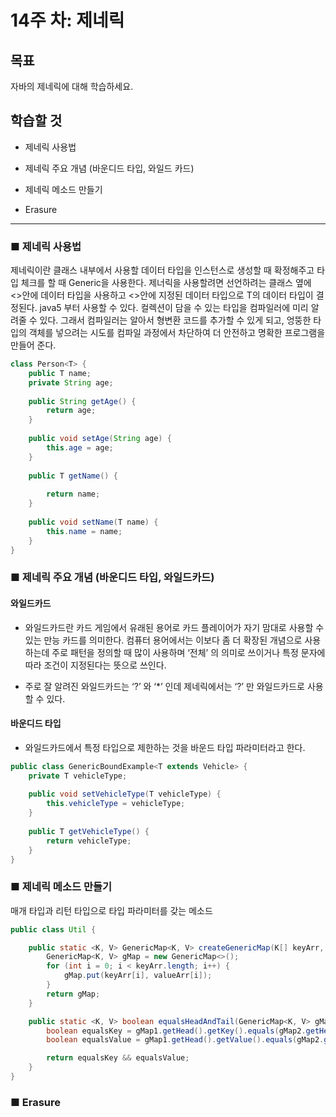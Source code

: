 # 14주 차: 제네릭

## 목표

자바의 제네릭에 대해 학습하세요.

## 학습할 것

- 제네릭 사용법

- 제네릭 주요 개념 (바운디드 타입, 와일드 카드)
- 제네릭 메소드 만들기
- Erasure

---

### ■ 제네릭 사용법

제네릭이란 클래스 내부에서 사용할 데이터 타입을 인스턴스로 생성할 때 확정해주고 타입 체크를 할 때 Generic을 사용한다.
제너릭을 사용할려면 선언하려는 클래스 옆에 <>안에 데이터 타입을 사용하고 <>안에 지정된 데이터 타입으로 T의 데이터 타입이 결정된다.
java5 부터 사용할 수 있다.
컬렉션이 담을 수 있는 타입을 컴파일러에 미리 알려줄 수 있다.
그래서 컴파일러는 알아서 형변환 코드를 추가할 수 있게 되고, 엉뚱한 타입의 객체를 넣으려는 시도를 컴파일 과정에서 차단하여 더 안전하고 명확한 프로그램을 만들어 준다.

```java
class Person<T> {
    public T name;
    private String age;
    
    public String getAge() {
        return age;
    }
    
    public void setAge(String age) {
        this.age = age;
    }
    
    public T getName() {
        
        return name;
    }
    
    public void setName(T name) {
        this.name = name;
    }
}
```


### ■ 제네릭 주요 개념 (바운디드 타입, 와일드카드)

#### 와일드카드

- 와일드카드란 카드 게임에서 유래된 용어로 카드 플레이어가 자기 맘대로 사용할 수 있는 만능 카드를 의미한다. 컴퓨터 용어에서는 이보다 좀 더 확장된 개념으로 사용하는데 주로 패턴을 정의할 때 많이 사용하며 ‘전체’ 의 의미로 쓰이거나 특정 문자에 따라 조건이 지정된다는 뜻으로 쓰인다.

- 주로 잘 알려진 와일드카드는 ‘?’ 와 ‘*’ 인데 제네릭에서는 ‘?’ 만 와일드카드로 사용할 수 있다.

#### 바운디드 타입

- 와일드카드에서 특정 타입으로 제한하는 것을 바운드 타입 파라미터라고 한다.

```java
public class GenericBoundExample<T extends Vehicle> {
    private T vehicleType;
    
    public void setVehicleType(T vehicleType) {
        this.vehicleType = vehicleType;
    }
    
    public T getVehicleType() {
        return vehicleType;
    }
}
```

### ■ 제네릭 메소드 만들기

매개 타입과 리턴 타입으로 타입 파라미터를 갖는 메소드

```java
public class Util {

    public static <K, V> GenericMap<K, V> createGenericMap(K[] keyArr, V[] valueArr) {
        GenericMap<K, V> gMap = new GenericMap<>();
        for (int i = 0; i < keyArr.length; i++) {
            gMap.put(keyArr[i], valueArr[i]);
        }
        return gMap;
    }

    public static <K, V> boolean equalsHeadAndTail(GenericMap<K, V> gMap1, GenericMap<K, V> gMap2) {
        boolean equalsKey = gMap1.getHead().getKey().equals(gMap2.getHead().getKey()) && gMap1.getTail().getKey().equals(gMap2.getTail().getKey());
        boolean equalsValue = gMap1.getHead().getValue().equals(gMap2.getHead().getValue()) && gMap1.getTail().getValue().equals(gMap2.getTail().getValue());

        return equalsKey && equalsValue;
    }
}
```


### ■ Erasure